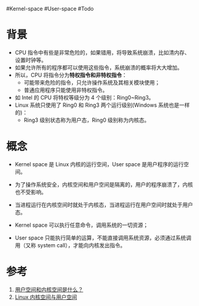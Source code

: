 #Kernel-space #User-space #Todo 

# 背景

- CPU 指令中有些是非常危险的，如果错用，将导致系统崩溃，比如清内存、设置时钟等。
- 如果允许所有的程序都可以使用这些指令，系统崩溃的概率将大大增加。  
- 所以，CPU 将指令分为**特权指令和非特权指令**：
	- 可能带来危险的指令，只允许操作系统及其相关模块使用；
	- 普通应用程序只能使用非特权指令。
- 如 Intel 的 CPU 将特权等级分为 4 个级别：Ring0~Ring3。  
- Linux 系统只使用了 Ring0 和 Ring3 两个运行级别(Windows 系统也是一样的)：
	-  Ring3 级别状态称为用户态，Ring0 级别称为内核态。

# 概念
- Kernel space 是 Linux 内核的运行空间，User space 是用户程序的运行空间。



- 为了操作系统安全，内核空间和用户空间是隔离的，用户的程序崩溃了，内核也不受影响。
- 当进程运行在内核空间时就处于内核态，当进程运行在用户空间时就处于用户态。
- Kernel space 可以执行任意命令，调用系统的一切资源；
- User space 只能执行简单的运算，不能直接调用系统资源，必须通过系统调用（又称 system call），才能向内核发出指令。


# 参考

1. [用户空间和内核空间是什么？](https://cloud.tencent.com/developer/article/1352415)
2. [Linux 内核空间与用户空间](https://www.cnblogs.com/sparkdev/p/8410350.html)